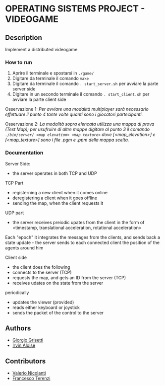 # OPERATING SISTEMS PROJECT - VIDEOGAME
	
## Description
Implement a distributed videogame
    

### How to run
1. Aprire il terminale e spostarsi in `./game/`
2. Digitare da terminale il comando `make`
3. Digitare da terminale il comando `. start_server.sh` per avviare la parte server side
4. Digitare in un secondo terminale il comando `. start_client.sh` per avviare la parte client side

Osservazione 1: 
_Per avviare una modalità multiplayer sarà necessario effettuare il punto 4_
_tante volte quanti sono i giocatori partecipanti._

Osservazione 2:
_La modalità sopra elencata utilizza una mappa di prova (Test Map);_
_per usufruire di altre mappe digitare al punto 3 il comando `./bin/server/ <map elevation> <map texture>`_
_dove [<map_elevation>] e [<map_texture>] sono i file .pgm e .ppm della mappa scelta._



### Documentation
Server Side:
- the server operates in both TCP and UDP

TCP Part
- registerning a new client when it comes online
- deregistering a client when it goes offline
- sending the map, when the client requests it

  
UDP part
  - the server receives preiodic upates from the client
  in the form of
  <timestamp, translational acceleration, rotational acceleration>

Each "epoch" it integrates the messages from the clients,
and sends back a state update
    - the server sends to each connected client
      the position of the agents around him

Client side
- the client does the following
- connects to the server (TCP)
- requests the map, and gets an ID from the server (TCP)
- receives udates on the state from the server

periodically
- updates the viewer (provided)
- reads either keyboard or joystick
- sends the <UDP> packet of the control to the server

     
## Authors
- [Giorgio Grisetti](https://gitlab.com/grisetti)
- [Irvin Aloise](https://istinj.github.io/)

## Contributors
- [Valerio Nicolanti](https://github.com/valenico)
- [Francesco Terenzi](https://github.com/fratere)